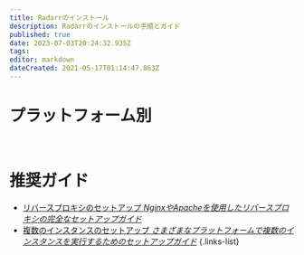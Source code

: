 ```yaml
---
title: Radarrのインストール
description: Radarrのインストールの手順とガイド
published: true
date: 2023-07-03T20:24:32.935Z
tags: 
editor: markdown
dateCreated: 2021-05-17T01:14:47.863Z
---
```


# プラットフォーム別
[<i class="fab fa-windows" style="font-size: 3em;"></i>](/radarr/installation/windows)&nbsp;&nbsp;&nbsp;&nbsp;[<i class="fab fa-linux" style="font-size: 3em;"></i>](/radarr/installation/linux)&nbsp;&nbsp;&nbsp;&nbsp;[<i class="fab fa-apple" style="font-size: 3em;"></i>](/radarr/installation/macos)&nbsp;&nbsp;&nbsp;&nbsp;[<i class="fab fa-freebsd" style="font-size: 3em;"></i>](/radarr/installation/freebsd)&nbsp;&nbsp;&nbsp;&nbsp;[<i class="fab fa-docker" style="font-size: 3em;"></i>](/radarr/installation/docker)

# 推奨ガイド
- [リバースプロキシのセットアップ *NginxやApacheを使用したリバースプロキシの完全なセットアップガイド*](/radarr/installation/reverse-proxy)
- [複数のインスタンスのセットアップ *さまざまなプラットフォームで複数のインスタンスを実行するためのセットアップガイド*](/radarr/installation/multiple-instances)
{.links-list}